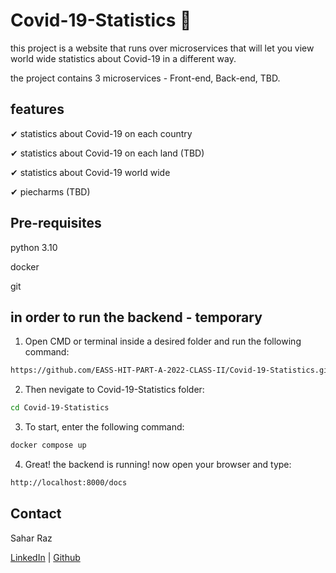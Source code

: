 # Covid-19-Statistics 🤢 #

this project is a website that runs over microservices that will let you view 
world wide statistics about Covid-19 in a different way.

the project contains 3 microservices - Front-end, Back-end, TBD.

## features ##

✔ statistics about Covid-19 on each country

✔ statistics about Covid-19 on each land (TBD)

✔ statistics about Covid-19 world wide

✔ piecharms (TBD)

## Pre-requisites ##

python 3.10

docker

git

## in order to run the backend - temporary ##

1. Open CMD or terminal inside a desired folder and run the following command:

``` bash
https://github.com/EASS-HIT-PART-A-2022-CLASS-II/Covid-19-Statistics.git
```

2. Then nevigate to Covid-19-Statistics folder:
```bash
cd Covid-19-Statistics
```

3. To start, enter the following command:
```bash
docker compose up
```
4. Great! the backend is running! now open your browser and type:
```bash
http://localhost:8000/docs
```  

## Contact
Sahar Raz

[LinkedIn](https://www.linkedin.com/in/sahar-raz-62bbb2120/) | [Github](https://github.com/SaharRaz)
